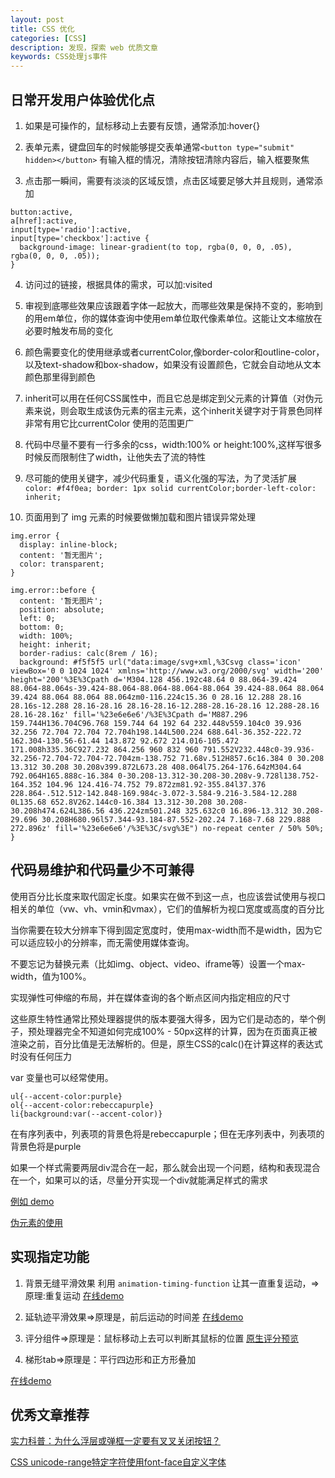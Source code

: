 ```yaml
---
layout: post
title: CSS 优化
categories: [CSS]
description: 发现，探索 web 优质文章
keywords: CSS处理js事件
---
```


## 日常开发用户体验优化点

1. 如果是可操作的，鼠标移动上去要有反馈，通常添加:hover{}

2. 表单元素，键盘回车的时候能够提交表单通常`<button type="submit" hidden></button>` 
   有输入框的情况，清除按钮清除内容后，输入框要聚焦

3. 点击那一瞬间，需要有淡淡的区域反馈，点击区域要足够大并且规则，通常添加

```
button:active,
a[href]:active,
input[type='radio']:active,
input[type='checkbox']:active {
  background-image: linear-gradient(to top, rgba(0, 0, 0, .05), rgba(0, 0, 0, .05));
}
```

4. 访问过的链接，根据具体的需求，可以加:visited

5. 审视到底哪些效果应该跟着字体一起放大，而哪些效果是保持不变的，影响到的用em单位，你的媒体查询中使用em单位取代像素单位。这能让文本缩放在必要时触发布局的变化

6. 颜色需要变化的使用继承或者currentColor,像border-color和outline-color，以及text-shadow和box-shadow，如果没有设置颜色，它就会自动地从文本颜色那里得到颜色

7. inherit可以用在任何CSS属性中，而且它总是绑定到父元素的计算值（对伪元素来说，则会取生成该伪元素的宿主元素，这个inherit关键字对于背景色同样非常有用它比currentColor 使用的范围更广

8. 代码中尽量不要有一行多余的css，width:100% or height:100%,这样写很多时候反而限制住了width，让他失去了流的特性

9. 尽可能的使用关键字，减少代码重复，语义化强的写法，为了灵活扩展 `color: #f4f0ea; border: 1px solid currentColor;border-left-color: inherit;`

10. 页面用到了 img 元素的时候要做懒加载和图片错误异常处理

```
img.error {
  display: inline-block;
  content: '暂无图片';
  color: transparent;
}

img.error::before {
  content: '暂无图片';
  position: absolute;
  left: 0;
  bottom: 0;
  width: 100%;
  height: inherit;
  border-radius: calc(8rem / 16);
  background: #f5f5f5 url("data:image/svg+xml,%3Csvg class='icon' viewBox='0 0 1024 1024' xmlns='http://www.w3.org/2000/svg' width='200' height='200'%3E%3Cpath d='M304.128 456.192c48.64 0 88.064-39.424 88.064-88.064s-39.424-88.064-88.064-88.064-88.064 39.424-88.064 88.064 39.424 88.064 88.064 88.064zm0-116.224c15.36 0 28.16 12.288 28.16 28.16s-12.288 28.16-28.16 28.16-28.16-12.288-28.16-28.16 12.288-28.16 28.16-28.16z' fill='%23e6e6e6'/%3E%3Cpath d='M887.296 159.744H136.704C96.768 159.744 64 192 64 232.448v559.104c0 39.936 32.256 72.704 72.704 72.704h198.144L500.224 688.64l-36.352-222.72 162.304-130.56-61.44 143.872 92.672 214.016-105.472 171.008h335.36C927.232 864.256 960 832 960 791.552V232.448c0-39.936-32.256-72.704-72.704-72.704zm-138.752 71.68v.512H857.6c16.384 0 30.208 13.312 30.208 30.208v399.872L673.28 408.064l75.264-176.64zM304.64 792.064H165.888c-16.384 0-30.208-13.312-30.208-30.208v-9.728l138.752-164.352 104.96 124.416-74.752 79.872zm81.92-355.84l37.376 228.864-.512.512-142.848-169.984c-3.072-3.584-9.216-3.584-12.288 0L135.68 652.8V262.144c0-16.384 13.312-30.208 30.208-30.208h474.624L386.56 436.224zm501.248 325.632c0 16.896-13.312 30.208-29.696 30.208H680.96l57.344-93.184-87.552-202.24 7.168-7.68 229.888 272.896z' fill='%23e6e6e6'/%3E%3C/svg%3E") no-repeat center / 50% 50%;
}
```

## 代码易维护和代码量少不可兼得

使用百分比长度来取代固定长度。如果实在做不到这一点，也应该尝试使用与视口相关的单位（vw、vh、vmin和vmax），它们的值解析为视口宽度或高度的百分比

当你需要在较大分辨率下得到固定宽度时，使用max-width而不是width，因为它可以适应较小的分辨率，而无需使用媒体查询。

不要忘记为替换元素（比如img、object、video、iframe等）设置一个max-width，值为100%。

实现弹性可伸缩的布局，并在媒体查询的各个断点区间内指定相应的尺寸

 这些原生特性通常比预处理器提供的版本要强大得多，因为它们是动态的，举个例子，预处理器完全不知道如何完成100% - 50px这样的计算，因为在页面真正被渲染之前，百分比值是无法解析的。但是，原生CSS的calc()在计算这样的表达式时没有任何压力

 var 变量也可以经常使用。

 ```
ul{--accent-color:purple}
ol{--accent-color:rebeccapurple}
li{background:var(--accent-color)}
 ```

 在有序列表中，列表项的背景色将是rebeccapurple；但在无序列表中，列表项的背景色将是purple

 如果一个样式需要两层div混合在一起，那么就会出现一个问题，结构和表现混合在一个，如果可以的话，尽量分开实现一个div就能满足样式的需求

 [例如 demo](https://codepen.io/qingchuang/pen/ZEBgjxa)

 [伪元素的使用](https://codepen.io/qingchuang/pen/bGBXxNW)

## 实现指定功能
1. 背景无缝平滑效果 利用 `animation-timing-function` 让其一直重复运动，=>原理:重复运动
[在线demo](https://codepen.io/qingchuang/pen/bGwggLg)


2. 延轨迹平滑效果=>原理是，前后运动的时间差
[在线demo](https://codepen.io/qingchuang/pen/oNzBBpR)

3. 评分组件=>原理是：鼠标移动上去可以判断其鼠标的位置
[原生评分预览](https://codepen.io/qingchuang/pen/dypNyLP)

4. 梯形tab=>原理是：平行四边形和正方形叠加

[在线demo](https://codepen.io/qingchuang/pen/yLaVoVw)

## 优秀文章推荐
<a href="https://www.zhangxinxu.com/wordpress/2018/07/why-dialog-panel-need-close-button/">实力科普：为什么浮层或弹框一定要有叉叉关闭按钮？</a>

<a href="https://www.zhangxinxu.com/wordpress/2016/11/css-unicode-range-character-font-face/">CSS unicode-range特定字符使用font-face自定义字体</a>